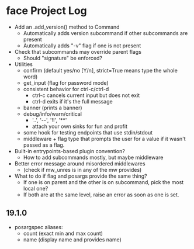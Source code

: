 face Project Log
================

* Add an .add_version() method to Command
  * Automatically adds version subcommand if other subcommands are present
  * Automatically adds "-v" flag if one is not present
* Check that subcommands may override parent flags
  * Should "signature" be enforced?
* Utilities
  * confirm (default yes/no [Y/n], strict=True means type the whole word)
  * get_input (flag for password mode)
  * consistent behavior for ctrl-c/ctrl-d
    * ctrl-c cancels current input but does not exit
    * ctrl-d exits if it's the full message
  * banner (prints a banner)
  * debug/info/warn/critical
    * '..', '--', '!!', '**'
    * attach your own sinks for fun and profit
  * some hook for testing endpoints that use stdin/stdout
  * middleware + flag type that prompts the user for a value if it
    wasn't passed as a flag.
* Built-in entrypoints-based plugin convention?
  * How to add subcommands mostly, but maybe middleware
* Better error message around misordered middlewares
  * (check if mw_unres is in any of the mw provides)
* What to do if flag and posargs provide the same thing?
  * If one is on parent and the other is on subcommand, pick the most
    local one?
  * If both are at the same level, raise an error as soon as one is set.

19.1.0
------
* posargspec aliases:
  * count (exact min and max count)
  * name (display name and provides name)
